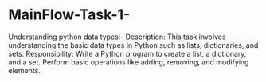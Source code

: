 # MainFlow-Task-1-
Understanding python data types:- Description: This task involves understanding the basic data types in Python such as lists, dictionaries, and sets. Responsibility: Write a Python program to create a list, a dictionary, and a set. Perform basic operations like adding, removing, and modifying elements.
